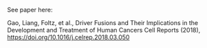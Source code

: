 See paper here:

Gao, Liang, Foltz, et al., Driver Fusions and Their Implications in the Development and Treatment of Human Cancers
Cell Reports (2018), https://doi.org/10.1016/j.celrep.2018.03.050
